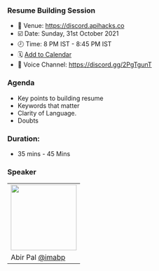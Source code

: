### Resume Building Session

  - 📍 Venue: https://discord.apihacks.co
  - ☑️ Date: Sunday, 31st October 2021
  - 🕗 Time: 8 PM IST - 8:45 PM IST
  - 🗓 [Add to Calendar](https://calendar.google.com/calendar/u/0/r/eventedit?text=Resume+Building+%7C+IST+ZONE+%7C+API+Hacks+Discord&location=https://discord.apihacks.co&dates=20211031T143000Z/20211031T151500Z)
  - 📢 Voice Channel: https://discord.gg/2PgTgunT


### Agenda

  - Key points to building resume
  - Keywords that matter
  - Clarity of Language.
  - Doubts


### Duration: 
  - 35 mins - 45 Mins

### Speaker

<table>
  <tr>
  <td>
    <img src="https://avatars.githubusercontent.com/u/53480076?v=4" height="150px" width="150px"/>
    </td>
  </tr>
  <tr>
    <td>
  Abir Pal
      <a href="https://github.com/imabp">@imabp </a>
    </td>  </tr>
</table>
